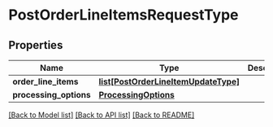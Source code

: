 # PostOrderLineItemsRequestType

## Properties
Name | Type | Description | Notes
------------ | ------------- | ------------- | -------------
**order_line_items** | [**list[PostOrderLineItemUpdateType]**](PostOrderLineItemUpdateType.md) |  | [optional] 
**processing_options** | [**ProcessingOptions**](ProcessingOptions.md) |  | [optional] 

[[Back to Model list]](../README.md#documentation-for-models) [[Back to API list]](../README.md#documentation-for-api-endpoints) [[Back to README]](../README.md)


